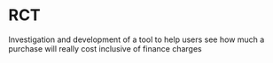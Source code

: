 # RCT
Investigation and development of a tool to help users see how much a purchase will really cost inclusive of finance charges
